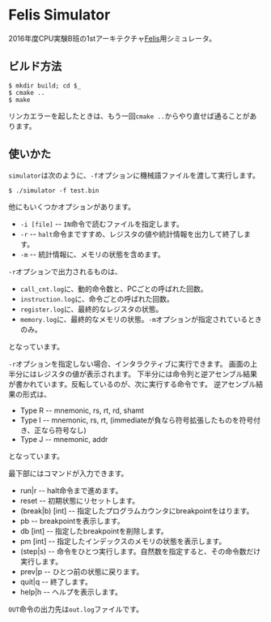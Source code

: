 Felis Simulator
===============

2016年度CPU実験B班の1stアーキテクチャ[Felis](https://github.com/wafrelka/felis)用シミュレータ。

## ビルド方法
```shell
$ mkdir build; cd $_
$ cmake ..
$ make
```

リンカエラーを起したときは、もう一回`cmake ..`からやり直せば通ることがあります。

## 使いかた
`simulator`は次のように、`-f`オプションに機械語ファイルを渡して実行します。

```shell
$ ./simulator -f test.bin
```

他にもいくつかオプションがあります。

* `-i [file]` -- `IN`命令で読むファイルを指定します。
* `-r` -- `halt`命令まですすめ、レジスタの値や統計情報を出力して終了します。
* `-m` -- 統計情報に、メモリの状態を含めます。

`-r`オプションで出力されるものは、

* `call_cnt.log`に、動的命令数と、PCごとの呼ばれた回数。
* `instruction.log`に、命令ごとの呼ばれた回数。
* `register.log`に、最終的なレジスタの状態。
* `memory.log`に、最終的なメモリの状態。`-m`オプションが指定されているときのみ。

となっています。

`-r`オプションを指定しない場合、インタラクティブに実行できます。
画面の上半分にはレジスタの値が表示されます。
下半分には命令列と逆アセンブル結果が書かれています。反転しているのが、次に実行する命令です。
逆アセンブル結果の形式は、

* Type R -- mnemonic, rs, rt, rd, shamt
* Type I -- mnemonic, rs, rt, (immediateが負なら符号拡張したものを符号付き、正なら符号なし)
* Type J -- mnemonic, addr

となっています。

最下部にはコマンドが入力できます。

* run|r -- halt命令まで進めます。
* reset -- 初期状態にリセットします。
* (break|b) [int] -- 指定したプログラムカウンタにbreakpointをはります。
* pb -- breakpointを表示します。
* db [int] -- 指定したbreakpointを削除します。
* pm [int] -- 指定したインデックスのメモリの状態を表示します。
* (step|s) <int> -- 命令をひとつ実行します。自然数を指定すると、その命令数だけ実行します。
* prev|p -- ひとつ前の状態に戻ります。
* quit|q -- 終了します。
* help|h -- ヘルプを表示します。

`OUT`命令の出力先は`out.log`ファイルです。

